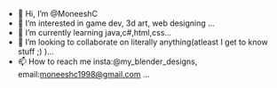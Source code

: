 - 👋 Hi, I’m @MoneeshC
- 👀 I’m interested in game dev, 3d art, web designing ...
- 🌱 I’m currently learning java,c#,html,css...
- 💞️ I’m looking to collaborate on literally anything(atleast I get to know stuff ;) )...
- 📫 How to reach me insta:@my_blender_designs, email:moneeshc1998@gmail.com ...

<!---
MoneeshC/MoneeshC is a ✨ special ✨ repository because its `README.md` (this file) appears on your GitHub profile.
You can click the Preview link to take a look at your changes.
--->
